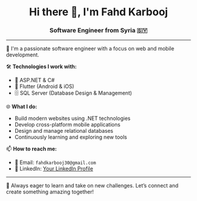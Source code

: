 <h1 align="center">Hi there 👋, I'm Fahd Karbooj</h1>
<h3 align="center">Software Engineer from Syria 🇸🇾</h3>

---

🌟 I'm a passionate software engineer with a focus on web and mobile development.

🛠️ **Technologies I work with:**
- 🔧 ASP.NET & C#
- 📱 Flutter (Android & iOS)
- 🗄️ SQL Server (Database Design & Management)

🌐 **What I do:**
- Build modern websites using .NET technologies
- Develop cross-platform mobile applications
- Design and manage relational databases
- Continuously learning and exploring new tools

📫 **How to reach me:**
- 💌 Email: `fahdkarbooj30@gmail.com`
- 💼 LinkedIn: [Your LinkedIn Profile](https://www.linkedin.com)


---

🧠 Always eager to learn and take on new challenges.
Let’s connect and create something amazing together!

